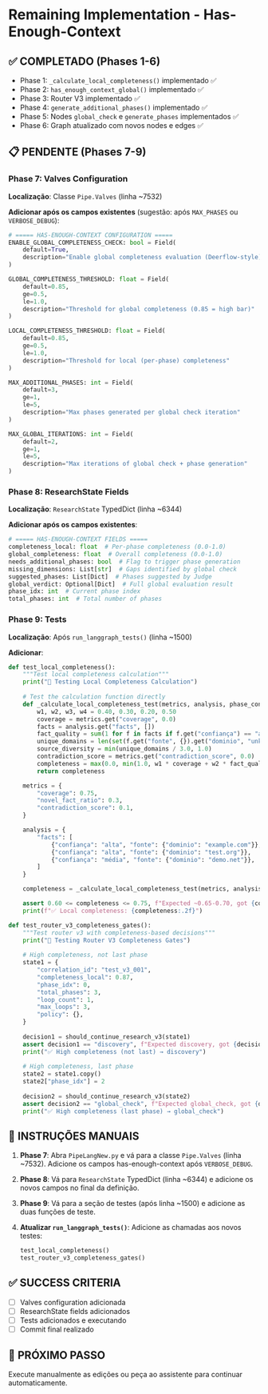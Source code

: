 # Remaining Implementation - Has-Enough-Context

## ✅ COMPLETADO (Phases 1-6)
- Phase 1: `_calculate_local_completeness()` implementado ✅
- Phase 2: `has_enough_context_global()` implementado ✅  
- Phase 3: Router V3 implementado ✅
- Phase 4: `generate_additional_phases()` implementado ✅
- Phase 5: Nodes `global_check` e `generate_phases` implementados ✅
- Phase 6: Graph atualizado com novos nodes e edges ✅

## 📋 PENDENTE (Phases 7-9)

### Phase 7: Valves Configuration

**Localização**: Classe `Pipe.Valves` (linha ~7532)

**Adicionar após os campos existentes** (sugestão: após `MAX_PHASES` ou `VERBOSE_DEBUG`):

```python
# ===== HAS-ENOUGH-CONTEXT CONFIGURATION =====
ENABLE_GLOBAL_COMPLETENESS_CHECK: bool = Field(
    default=True,
    description="Enable global completeness evaluation (Deerflow-style)"
)

GLOBAL_COMPLETENESS_THRESHOLD: float = Field(
    default=0.85,
    ge=0.5,
    le=1.0,
    description="Threshold for global completeness (0.85 = high bar)"
)

LOCAL_COMPLETENESS_THRESHOLD: float = Field(
    default=0.85,
    ge=0.5,
    le=1.0,
    description="Threshold for local (per-phase) completeness"
)

MAX_ADDITIONAL_PHASES: int = Field(
    default=3,
    ge=1,
    le=5,
    description="Max phases generated per global check iteration"
)

MAX_GLOBAL_ITERATIONS: int = Field(
    default=2,
    ge=1,
    le=5,
    description="Max iterations of global check + phase generation"
)
```

### Phase 8: ResearchState Fields

**Localização**: `ResearchState` TypedDict (linha ~6344)

**Adicionar após os campos existentes**:

```python
# ===== HAS-ENOUGH-CONTEXT FIELDS =====
completeness_local: float  # Per-phase completeness (0.0-1.0)
global_completeness: float  # Overall completeness (0.0-1.0)
needs_additional_phases: bool  # Flag to trigger phase generation
missing_dimensions: List[str]  # Gaps identified by global check
suggested_phases: List[Dict]  # Phases suggested by Judge
global_verdict: Optional[Dict]  # Full global evaluation result
phase_idx: int  # Current phase index
total_phases: int  # Total number of phases
```

### Phase 9: Tests

**Localização**: Após `run_langgraph_tests()` (linha ~1500)

**Adicionar**:

```python
def test_local_completeness():
    """Test local completeness calculation"""
    print("🧪 Testing Local Completeness Calculation")
    
    # Test the calculation function directly
    def _calculate_local_completeness_test(metrics, analysis, phase_context):
        w1, w2, w3, w4 = 0.40, 0.30, 0.20, 0.50
        coverage = metrics.get("coverage", 0.0)
        facts = analysis.get("facts", [])
        fact_quality = sum(1 for f in facts if f.get("confiança") == "alta") / max(len(facts), 1) if facts else 0.0
        unique_domains = len(set(f.get("fonte", {}).get("dominio", "unknown") for f in facts))
        source_diversity = min(unique_domains / 3.0, 1.0)
        contradiction_score = metrics.get("contradiction_score", 0.0)
        completeness = max(0.0, min(1.0, w1 * coverage + w2 * fact_quality + w3 * source_diversity - w4 * contradiction_score))
        return completeness

    metrics = {
        "coverage": 0.75,
        "novel_fact_ratio": 0.3,
        "contradiction_score": 0.1,
    }

    analysis = {
        "facts": [
            {"confiança": "alta", "fonte": {"dominio": "example.com"}},
            {"confiança": "alta", "fonte": {"dominio": "test.org"}},
            {"confiança": "média", "fonte": {"dominio": "demo.net"}},
        ]
    }

    completeness = _calculate_local_completeness_test(metrics, analysis, {})

    assert 0.60 <= completeness <= 0.75, f"Expected ~0.65-0.70, got {completeness}"
    print(f"✅ Local completeness: {completeness:.2f}")

def test_router_v3_completeness_gates():
    """Test router v3 with completeness-based decisions"""
    print("🧪 Testing Router V3 Completeness Gates")
    
    # High completeness, not last phase
    state1 = {
        "correlation_id": "test_v3_001",
        "completeness_local": 0.87,
        "phase_idx": 0,
        "total_phases": 3,
        "loop_count": 1,
        "max_loops": 3,
        "policy": {},
    }
    
    decision1 = should_continue_research_v3(state1)
    assert decision1 == "discovery", f"Expected discovery, got {decision1}"
    print("✅ High completeness (not last) → discovery")
    
    # High completeness, last phase
    state2 = state1.copy()
    state2["phase_idx"] = 2
    
    decision2 = should_continue_research_v3(state2)
    assert decision2 == "global_check", f"Expected global_check, got {decision2}"
    print("✅ High completeness (last phase) → global_check")
```

## 📝 INSTRUÇÕES MANUAIS

1. **Phase 7**: Abra `PipeLangNew.py` e vá para a classe `Pipe.Valves` (linha ~7532). Adicione os campos has-enough-context após `VERBOSE_DEBUG`.

2. **Phase 8**: Vá para `ResearchState` TypedDict (linha ~6344) e adicione os novos campos no final da definição.

3. **Phase 9**: Vá para a seção de testes (após linha ~1500) e adicione as duas funções de teste.

4. **Atualizar `run_langgraph_tests()`**: Adicione as chamadas aos novos testes:
   ```python
   test_local_completeness()
   test_router_v3_completeness_gates()
   ```

## ✅ SUCCESS CRITERIA

- [ ] Valves configuration adicionada
- [ ] ResearchState fields adicionados
- [ ] Tests adicionados e executando
- [ ] Commit final realizado

## 🎯 PRÓXIMO PASSO

Execute manualmente as edições ou peça ao assistente para continuar automaticamente.

